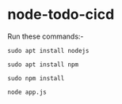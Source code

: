 # node-todo-cicd
Run these commands:-

`sudo apt install nodejs`

`sudo apt install npm`


`sudo npm install`

`node app.js`
